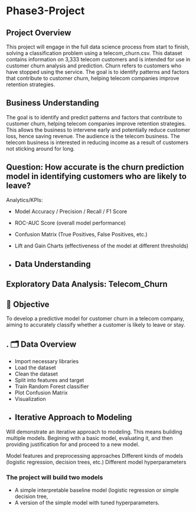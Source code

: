 # Phase3-Project
## Project Overview
This project will engage in the full data science process from start to finish, solving a classification problem using a telecom_churn.csv. This dataset contains information on 3,333 telecom customers and is intended for use in customer churn analysis and prediction. Churn refers to customers who have stopped using the service. The goal is to identify patterns and factors that contribute to customer churn, helping telecom companies improve retention strategies.
## Business Understanding
The goal is to identify and predict patterns and factors that contribute to customer churn, helping telecom companies improve retention strategies. This allows the business to intervene early and potentially reduce customer loss, hence saving revenue. 
The audience is the telecom business. The telecom business is interested in reducing income as a result of customers not sticking around for long. 

## Question: How accurate is the churn prediction model in identifying customers who are likely to leave?

Analytics/KPIs:

* Model Accuracy / Precision / Recall / F1 Score

* ROC-AUC Score (overall model performance)

* Confusion Matrix (True Positives, False Positives, etc.)

* Lift and Gain Charts (effectiveness of the model at different thresholds)
* ## Data Understanding
## Exploratory Data Analysis: Telecom_Churn 

## 📌 Objective
To develop a predictive model for customer churn in a telecom company, aiming to accurately classify whether a customer is likely to leave or stay.

## . 🗂️ Data Overview
- Import necessary libraries
- Load the dataset
- Clean the dataset
- Split into features and target
- Train Random Forest classifier
- Plot Confusion Matrix
- Visualization
- ## Iterative Approach to Modeling
Will demonstrate an iterative approach to modeling. This means building multiple models. Begining with a basic model, evaluating it, and then providing justification for and proceed to a new model.

Model features and preprocessing approaches
Different kinds of models (logistic regression, decision trees, etc.)
Different model hyperparameters

### The project will build two models
* A simple interpretable baseline model (logistic regression or simple decision tree,
* A version of the simple model with tuned hyperparameters.
